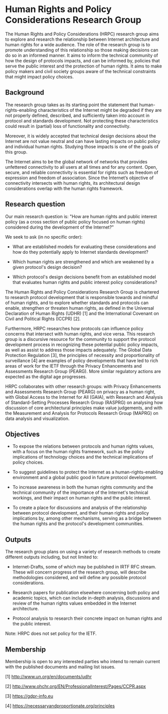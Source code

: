 # Human Rights and Policy Considerations Research Group

The Human Rights and Policy Considerations (HRPC) research group aims
to explore and research the relationship between Internet architecture and
human rights for a wide audience. The role of the research group is to promote
understanding of this relationship so those making decisions can do so in an
informed manner. It aims to inform the technical community
of how the design of protocols impacts, and can be informed by, policies
that serve the public interest and the protection of human rights. It aims to make policy makers and civil society groups aware of the technical constraints that might impact policy choices.

## Background

The research group takes as its starting point the statement that
human-rights-enabling characteristics of the Internet might be degraded if
they are not properly defined, described, and sufficiently taken into
account in protocol and standards development. Not protecting these
characteristics could result in (partial) loss of functionality and
connectivity.

Moreover, it is widely accepted that technical design decisions about the
Internet are not value neutral and can have lasting impacts on public
policy and individual human rights. Studying those impacts is one of the
goals of this group.

The Internet aims to be the global network of networks that provides
unfettered connectivity to all users at all times and for any content.
Open, secure, and reliable connectivity is essential for rights such as
freedom of expression and freedom of association. Since the Internet’s
objective of connectivity intersects with human rights, its architectural
design considerations overlap with the human rights framework.

## Research question

Our main research question is: "How are human rights and public interest
policy (as a cross section of public policy focused on human rights) considered
during the development of the Internet?"

We seek to ask (in no specific order):

- What are established models for evaluating these considerations and how
  do they potentially apply to Internet standards development?

- Which human rights are strengthened and which are weakened by a given
  protocol's design decision?

- Which protocol's design decisions benefit from an established model that
  evaluates human rights and public interest policy considerations?

The Human Rights and Policy Considerations Research Group is chartered to
research protocol development that is responsible towards and mindful of
human rights, and to explore whether standards and protocols can enable,
strengthen or threaten human rights, as defined in the Universal
Declaration of Human Rights (UDHR) [1] and the International Covenant on
Civil and Political Rights (ICCPR) [2].

Furthermore, HRPC researches how protocols can influence policy concerns
that intersect with human rights, and vice versa. This research group is a
discursive resource for the community to support the protocol development
process in recognizing these potential public policy impacts, as well as
assist to address those impacts adequately. The Global Data Protection
Regulation [3], the principles of necessity and proportionality of
surveillance [4] are examples of policy developments that have led to rich
areas of work for the IETF through the Privacy Enhancements and Assessments
Research Group (PEARG). More similar regulatory actions are expected as the
digital age progresses.

HRPC collaborates with other research groups: with Privacy Enhancements
and Assessments Research Group (PEARG) on privacy as a human right, with
Global Access to the Internet for All (GAIA), with Research and Analysis of
Standard-Setting Processes Research Group (RASPRG) on analysing how discussion
of core architectural principles make value judgements, and with the
Measurement and Analysis for Protocols Research Group (MAPRG) on data analysis
and visualization.

## Objectives

 * To expose the relations between protocols and human rights values, with
   a focus on the human rights framework, such as the policy implications
   of technology choices and the technical implications of policy choices.

 * To suggest guidelines to protect the Internet as a human-rights-enabling
   environment and a global public good in future protocol development.

 * To increase awareness in both the human rights community and the
   technical community of the importance of the Internet's technical
   workings, and their impact on human rights and the public interest.

 * To create a place for discussions and analysis of the relationship
   between protocol development, and their human rights and policy
   implications by, among other mechanisms, serving as a bridge between
   the human rights and the protocol's development communities.

## Outputs

The research group plans on using a variety of research methods to create
different outputs including, but not limited to:

 * Internet-Drafts, some of which may be published in IRTF RFC stream.
   These will concern progress of the research group, will describe
   methodologies considered, and will define any possible protocol
   considerations.

 * Research papers for publication elsewhere concerning both policy and
   academic topics, which can include in-depth analysis, discussions and
   review of the human rights values embedded in the Internet architecture.

 * Protocol analysis to research their concrete impact on human rights and
   the public interest.

Note: HRPC does not set policy for the IETF.

## Membership

Membership is open to any interested parties who intend to remain current
with the published documents and mailing list issues.

[1] http://www.un.org/en/documents/udhr

[2] http://www.ohchr.org/EN/ProfessionalInterest/Pages/CCPR.aspx

[3] https://gdpr-info.eu

[4] https://necessaryandproportionate.org/principles
